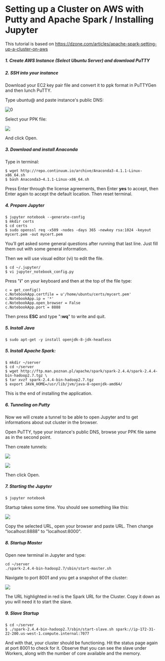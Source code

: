 # Setting up a Cluster on AWS with Putty and Apache Spark / Installing Jupyter



This tutorial is based on https://dzone.com/articles/apache-spark-setting-up-a-cluster-on-aws

##### 1. Create AWS Instance (Select Ubuntu Server) and download PuTTY

##### 2. SSH into your instance 

 Download your EC2 key pair file and convert it to ppk format in PuTTYGen and then lunch PuTTY.

 Type ubuntu@ and paste instance's public DNS:



![0](https://github.com/mrkjankowski/Tutorials/blob/Photos/0.png)

 Select your PPK file:

![](https://github.com/mrkjankowski/Tutorials/blob/Photos/1.png)

And click Open.

##### 3. Download and install Anaconda

Type in terminal:

```
$ wget http://repo.continuum.io/archive/Anaconda3-4.1.1-Linux-x86_64.sh
$ bash Anaconda3–4.1.1-Linux-x86_64.sh
```

 Press Enter through the license agreements, then Enter **yes** to accept, then Enter again to accept the     default location. Then reset terminal.

##### 4. Prepare Jupyter

```
$ jupyter notebook --generate-config
$ mkdir certs
$ cd certs
$ sudo openssl req -x509 -nodes -days 365 -newkey rsa:1024 -keyout mycert.pem -out mycert.pem

```

 You’ll get asked some general questions after running that last line. Just fill them out with some general    information.  

Then we will use visual editor (vi) to edit the file. 

```
$ cd ~/.jupyter/
$ vi jupyter_notebook_config.py
```

Press "**i**" on your keyboard and then at the top of the file type:

```
c = get_config()
c.NotebookApp.certfile = u'/home/ubuntu/certs/mycert.pem' 
c.NotebookApp.ip = '*'
c.NotebookApp.open_browser = False 
c.NotebookApp.port = 8888
```

 Then press **ESC** and type "**:wq**" to write and quit.

##### 5.  Install Java 

```
$ sudo apt-get -y install openjdk-8-jdk-headless
```

##### 5. Install Apache Spark: 

```
$ mkdir ~/server
$ cd ~/server
$ wget http://ftp.man.poznan.pl/apache/spark/spark-2.4.4/spark-2.4.4-bin-hadoop2.7.tgz \
$ tar xvzf spark-2.4.4-bin-hadoop2.7.tgz
$ export JAVA_HOME=/usr/lib/jvm/java-8-openjdk-amd64/
```

This is the end of installing the application.

##### 6. Tunneling on Putty

Now we will create a tunnel to be able to open Jupyter and to get informations about out cluster in the browser.

Open PuTTY, type your instance's public DNS, browse your PPK file same as in the second point.

Then create tunnels:

![](https://github.com/mrkjankowski/Tutorials/blob/Photos/2.png)

![](https://github.com/mrkjankowski/Tutorials/blob/Photos/3.png)

Then click Open.

##### 7. Starting the Jupyter

```
$ jupyter notebook
```

Startup takes some time. You should see something like this:

![](https://github.com/mrkjankowski/Tutorials/blob/Photos/5.png)

 Copy the selected URL, open your browser and paste URL. Then change "localhost:8888" to "localhost:8000".



##### 8. Startup Master

Open new terminal in Jupyter and type:

```
cd ~/server
./spark-2.4.4-bin-hadoop2.7/sbin/start-master.sh
```

 Navigate to port 8001 and you get a snapshot of the cluster:

![](https://github.com/mrkjankowski/Tutorials/blob/Photos/6.png) 

 The URL highlighted in red is the Spark URL for the Cluster. Copy it down as you will need it to start the slave. 

##### 9. Slave Startup

```cd ~/server
$ cd ~/server
$ ./spark-2.4.4-bin-hadoop2.7/sbin/start-slave.sh spark://ip-172-31-22-200.us-west-1.compute.internal:7077
```

 And with that, your cluster should be functioning. Hit the status page again at port 8001 to check for it. Observe that you can see the slave under Workers, along with the number of core available and the memory. 

